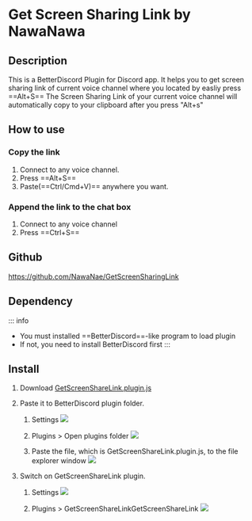 Get Screen Sharing Link by NawaNawa
===
## Description
This is a BetterDiscord Plugin for Discord app.
It helps you to get screen sharing link of current voice channel where you located by easliy press ==Alt+S==
The Screen Sharing Link of your current voice channel will automatically copy to your clipboard after you press "Alt+s"
## How to use
### Copy the link
1. Connect to any voice channel.
1. Press ==Alt+S== 
1. Paste(==Ctrl/Cmd+V)== anywhere you want.
### Append the link to the chat box
1. Connect to any voice channel
2. Press ==Ctrl+S==
## Github
https://github.com/NawaNae/GetScreenSharingLink

## Dependency
::: info
* You must installed ==BetterDiscord==-like program to load plugin
* If not, you need to install BetterDiscord first
:::
## Install
1. Download <a href="https://nawanae.github.io/GetScreenSharingLink" >GetScreenShareLink.plugin.js</a>
1. Paste it to BetterDiscord plugin folder.
    1. Settings
![](https://i.imgur.com/WpMYM4Z.png)

    1. Plugins > Open plugins folder 
    ![](https://i.imgur.com/xPC2Qjh.png)

    1. Paste the file, which is GetScreenShareLink.plugin.js, to the file explorer window
    ![](https://i.imgur.com/ItxOeWK.png)

1. Switch on GetScreenShareLink plugin.
    1. Settings
 ![](https://i.imgur.com/LaS5AvQ.png)

    3. Plugins > GetScreenShareLinkGetScreenShareLink
    ![](https://i.imgur.com/PuigwvN.png)

